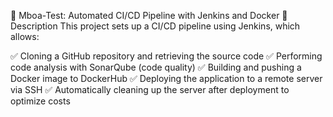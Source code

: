 🚀 Mboa-Test: Automated CI/CD Pipeline with Jenkins and Docker
📌 Description
This project sets up a CI/CD pipeline using Jenkins, which allows:

✅ Cloning a GitHub repository and retrieving the source code
✅ Performing code analysis with SonarQube (code quality)
✅ Building and pushing a Docker image to DockerHub
✅ Deploying the application to a remote server via SSH
✅ Automatically cleaning up the server after deployment to optimize costs
